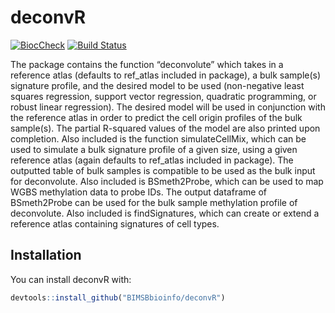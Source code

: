 
<!-- README.md is generated from README.Rmd. Please edit that file -->

# deconvR
[![BiocCheck](https://github.com/BIMSBbioinfo/deconvR/workflows/BiocCheck/badge.svg)](https://github.com/BIMSBbioinfo/deconvR/actions) [![Build Status](https://app.travis-ci.com/BIMSBbioinfo/deconvR.svg?branch=main)](https://app.travis-ci.com/github/BIMSBbioinfo/deconvR)
<!-- badges: start -->
<!-- badges: end -->

The package contains the function “deconvolute” which takes in a
reference atlas (defaults to ref\_atlas included in package), a bulk
sample(s) signature profile, and the desired model to be used
(non-negative least squares regression, support vector regression,
quadratic programming, or robust linear regression). The desired model
will be used in conjunction with the reference atlas in order to predict
the cell origin profiles of the bulk sample(s). The partial R-squared
values of the model are also printed upon completion. Also included is
the function simulateCellMix, which can be used to simulate a bulk
signature profile of a given size, using a given reference atlas (again
defaults to ref\_atlas included in package). The outputted table of bulk
samples is compatible to be used as the bulk input for deconvolute. Also
included is BSmeth2Probe, which can be used to map WGBS methylation data
to probe IDs. The output dataframe of BSmeth2Probe can be used for the
bulk sample methylation profile of deconvolute. Also included is
findSignatures, which can create or extend a reference atlas containing
signatures of cell types.

## Installation

You can install deconvR with:

``` r
devtools::install_github("BIMSBbioinfo/deconvR")
```
